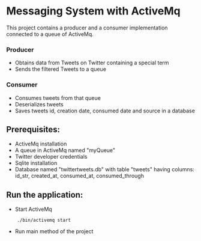 # Messaging System with ActiveMq

This project contains a producer and a consumer implementation connected to a queue of ActiveMq.

### Producer
- Obtains data from Tweets on Twitter containing a special term
- Sends the filtered Tweets to a queue

### Consumer
- Consumes tweets from that queue
- Deserializes tweets
- Saves tweets id, creation date, consumed date and source in a database 
 
## Prerequisites:
- ActiveMq installation 
- A queue in ActiveMq named "myQueue"
- Twitter developer credentials
- Sqlite installation 
- Database named "twittertweets.db" with table "tweets" having columns: id_str, created_at, consumed_at, consumed_through

## Run the application:

- Start ActiveMq
```
    ./bin/activemq start
```
- Run main method of the project